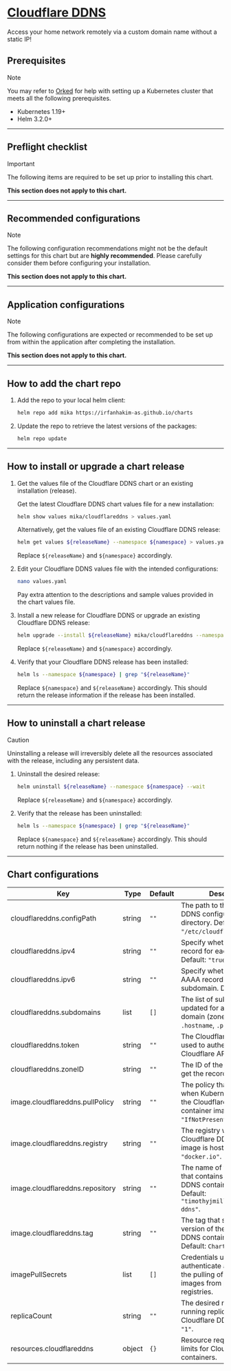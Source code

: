 # [Cloudflare DDNS](https://github.com/timothymiller/cloudflare-ddns)

Access your home network remotely via a custom domain name without a static IP!

## Prerequisites

> [!NOTE]  
> You may refer to [Orked](https://github.com/irfanhakim-as/orked) for help with setting up a Kubernetes cluster that meets all the following prerequisites.

- Kubernetes 1.19+
- Helm 3.2.0+

---

## Preflight checklist

> [!IMPORTANT]  
> The following items are required to be set up prior to installing this chart.

**This section does not apply to this chart.**

---

## Recommended configurations

> [!NOTE]  
> The following configuration recommendations might not be the default settings for this chart but are **highly recommended**. Please carefully consider them before configuring your installation.

**This section does not apply to this chart.**

---

## Application configurations

> [!NOTE]  
> The following configurations are expected or recommended to be set up from within the application after completing the installation.

**This section does not apply to this chart.**

---

## How to add the chart repo

1. Add the repo to your local helm client:

    ```sh
    helm repo add mika https://irfanhakim-as.github.io/charts
    ```

2. Update the repo to retrieve the latest versions of the packages:

    ```sh
    helm repo update
    ```

---

## How to install or upgrade a chart release

1. Get the values file of the Cloudflare DDNS chart or an existing installation (release).

    Get the latest Cloudflare DDNS chart values file for a new installation:

    ```sh
    helm show values mika/cloudflareddns > values.yaml
    ```

    Alternatively, get the values file of an existing Cloudflare DDNS release:

    ```sh
    helm get values ${releaseName} --namespace ${namespace} > values.yaml
    ```

    Replace `${releaseName}` and `${namespace}` accordingly.

2. Edit your Cloudflare DDNS values file with the intended configurations:

    ```sh
    nano values.yaml
    ```

    Pay extra attention to the descriptions and sample values provided in the chart values file.

3. Install a new release for Cloudflare DDNS or upgrade an existing Cloudflare DDNS release:

    ```sh
    helm upgrade --install ${releaseName} mika/cloudflareddns --namespace ${namespace} --create-namespace --values values.yaml --wait
    ```

    Replace `${releaseName}` and `${namespace}` accordingly.

4. Verify that your Cloudflare DDNS release has been installed:

    ```sh
    helm ls --namespace ${namespace} | grep "${releaseName}"
    ```

    Replace `${namespace}` and `${releaseName}` accordingly. This should return the release information if the release has been installed.

---

## How to uninstall a chart release

> [!CAUTION]  
> Uninstalling a release will irreversibly delete all the resources associated with the release, including any persistent data.

1. Uninstall the desired release:

    ```sh
    helm uninstall ${releaseName} --namespace ${namespace} --wait
    ```

    Replace `${releaseName}` and `${namespace}` accordingly.

2. Verify that the release has been uninstalled:

    ```sh
    helm ls --namespace ${namespace} | grep "${releaseName}"
    ```

    Replace `${namespace}` and `${releaseName}` accordingly. This should return nothing if the release has been uninstalled.

---

## Chart configurations

| Key | Type | Default | Description |
|-----|------|---------|-------------|
| cloudflareddns.configPath | string | `""` | The path to the Cloudflare DDNS configuration directory. Default: `"/etc/cloudflare-ddns"`. |
| cloudflareddns.ipv4 | string | `""` | Specify whether to add an A record for each subdomain. Default: `"true"`. |
| cloudflareddns.ipv6 | string | `""` | Specify whether to add an AAAA record for each subdomain. Default: `"false"`. |
| cloudflareddns.subdomains | list | `[]` | The list of subdomains to be updated for a specified domain (zone). Items: `.hostname`, `.proxied`. |
| cloudflareddns.token | string | `""` | The Cloudflare API token used to authenticate with the Cloudflare API. |
| cloudflareddns.zoneID | string | `""` | The ID of the zone that will get the records. |
| image.cloudflareddns.pullPolicy | string | `""` | The policy that determines when Kubernetes should pull the Cloudflare DDNS container image. Default: `"IfNotPresent"`. |
| image.cloudflareddns.registry | string | `""` | The registry where the Cloudflare DDNS container image is hosted. Default: `"docker.io"`. |
| image.cloudflareddns.repository | string | `""` | The name of the repository that contains the Cloudflare DDNS container image used. Default: `"timothyjmiller/cloudflare-ddns"`. |
| image.cloudflareddns.tag | string | `""` | The tag that specifies the version of the Cloudflare DDNS container image used. Default: `Chart appVersion`. |
| imagePullSecrets | list | `[]` | Credentials used to securely authenticate and authorise the pulling of container images from private registries. |
| replicaCount | string | `""` | The desired number of running replicas for Cloudflare DDNS. Default: `"1"`. |
| resources.cloudflareddns | object | `{}` | Resource requirements and limits for Cloudflare DDNS containers. |